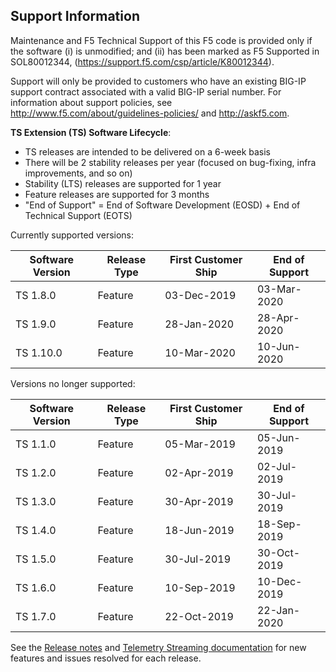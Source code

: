 ## Support Information

Maintenance and F5 Technical Support of this F5 code is provided only if the software (i) is unmodified; and (ii) has been marked as F5 Supported in SOL80012344, (https://support.f5.com/csp/article/K80012344).

Support will only be provided to customers who have an existing BIG-IP support contract associated with a valid BIG-IP serial number. 
For information about support policies, see http://www.f5.com/about/guidelines-policies/ and http://askf5.com.


**TS Extension (TS) Software Lifecycle**:
* TS releases are intended to be delivered on a 6-week basis
* There will be 2 stability releases per year (focused on bug-fixing, infra improvements, and so on)
* Stability (LTS) releases are supported for 1 year
* Feature releases are supported for 3 months
* "End of Support" = End of Software Development (EOSD) + End of Technical Support (EOTS)

Currently supported versions:
 
| Software Version | Release Type  | First Customer Ship | End of Support  |
|------------------|---------------|---------------------|-----------------|
| TS 1.8.0         | Feature       |  03-Dec-2019        | 03-Mar-2020     |
| TS 1.9.0         | Feature       |  28-Jan-2020        | 28-Apr-2020     |
| TS 1.10.0        | Feature       |  10-Mar-2020        | 10-Jun-2020     |

Versions no longer supported:

| Software Version | Release Type  | First Customer Ship | End of  Support |
|------------------|---------------|---------------------|-----------------|
| TS 1.1.0         | Feature       |  05-Mar-2019        | 05-Jun-2019     |
| TS 1.2.0         | Feature       |  02-Apr-2019        | 02-Jul-2019     |
| TS 1.3.0         | Feature       |  30-Apr-2019        | 30-Jul-2019     |
| TS 1.4.0         | Feature       |  18-Jun-2019        | 18-Sep-2019     |
| TS 1.5.0         | Feature       |  30-Jul-2019        | 30-Oct-2019     |
| TS 1.6.0         | Feature       |  10-Sep-2019        | 10-Dec-2019     |
| TS 1.7.0         | Feature       |  22-Oct-2019        | 22-Jan-2020     |


See the [Release notes](https://github.com/F5Networks/f5-telemetry-streaming/releases) and [Telemetry Streaming documentation](https://clouddocs.f5.com/products/extensions/f5-telemetry-streaming/latest/userguide/revision-history.html) for new features and issues resolved for each release.